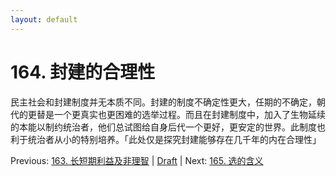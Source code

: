 ```yaml
---
layout: default
---
```

# 164. 封建的合理性

民主社会和封建制度并无本质不同。封建的制度不确定性更大，任期的不确定，朝代的更替是一个更真实也更困难的选举过程。而且在封建制度中，加入了生物延续的本能以制约统治者，他们总试图给自身后代一个更好，更安定的世界。此制度也利于统治者从小的特别培养。「此处仅是探究封建能够存在几千年的内在合理性」

Previous: [163. 长短期利益及非理智](163.md) | [Draft](../Draft.md) | Next: [165. 选的含义](165.md)